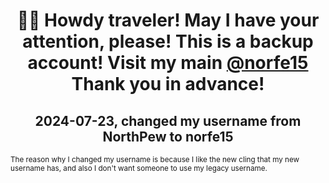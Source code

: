 <h1 align="center">
👋🤠 Howdy traveler! 
May I have your attention, please!
This is a backup account! Visit my main <a href="https://github.com/norfe15">@norfe15</a>
Thank you in advance!
</h1>

<h2 align="center"> 2024-07-23, changed my username from <b> NorthPew </b> to <b> norfe15 </b> </h2>

<sub align="center"> The reason why I changed my username is because I like the new cling that my new username has, and also I don't want someone to use my legacy username. </sub>

<!--
**NorthPew/NorthPew** is a ✨ _special_ ✨ repository because its `README.md` (this file) appears on your GitHub profile.

Here are some ideas to get you started:

- 🔭 I’m currently working on ...
- 🌱 I’m currently learning ...
- 👯 I’m looking to collaborate on ...
- 🤔 I’m looking for help with ...
- 💬 Ask me about ...
- 📫 How to reach me: ...
- 😄 Pronouns: ...
- ⚡ Fun fact: ...
-->
